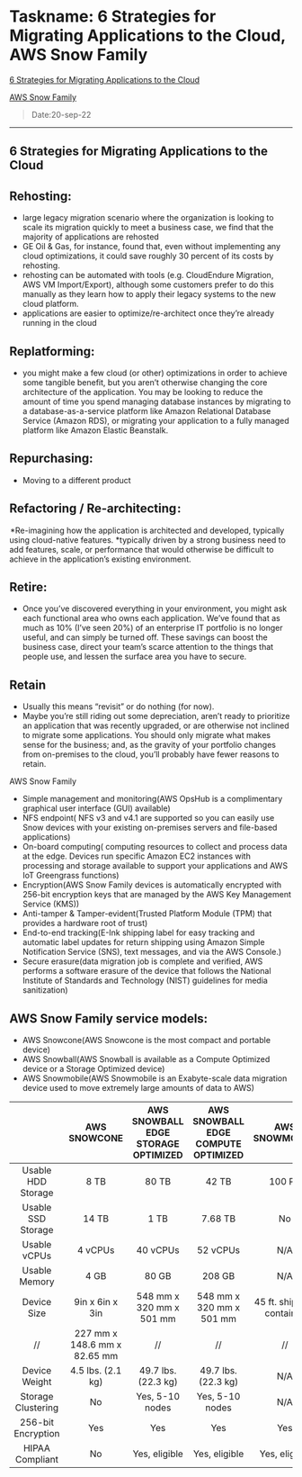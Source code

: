 # Taskname: 6 Strategies for Migrating Applications to the Cloud, AWS Snow Family

[6 Strategies for Migrating Applications to the Cloud](https://aws.amazon.com/blogs/enterprise-strategy/6-strategies-for-migrating-applications-to-the-cloud/)

[AWS Snow Family](https://aws.amazon.com/snow/)

>  Date:20-sep-22
 ---
## 6 Strategies for Migrating Applications to the Cloud
## Rehosting:
* large legacy migration scenario where the organization is looking to scale its migration quickly to meet a business case, we find that the majority of applications are rehosted
* GE Oil & Gas, for instance, found that, even without implementing any cloud optimizations, it could save roughly 30 percent of its costs by rehosting.
* rehosting can be automated with tools (e.g. CloudEndure Migration, AWS VM Import/Export), although some customers prefer to do this manually as they learn how to apply their legacy systems to the new cloud platform.
* applications are easier to optimize/re-architect once they’re already running in the cloud
## Replatforming:
* you might make a few cloud (or other) optimizations in order to achieve some tangible benefit, but you aren’t otherwise changing the core architecture of the application. You may be looking to reduce the amount of time you spend managing database instances by migrating to a database-as-a-service platform like Amazon Relational Database Service (Amazon RDS), or migrating your application to a fully managed platform like Amazon Elastic Beanstalk.
## Repurchasing:
* Moving to a different product
## Refactoring / Re-architecting :
 *Re-imagining how the application is architected and developed, typically using cloud-native features.
*typically driven by a strong business need to add features, scale, or performance that would otherwise be difficult to achieve in the application’s existing environment.
## Retire:
* Once you’ve discovered everything in your environment, you might ask each functional area who owns each application. We’ve found that as much as 10% (I’ve seen 20%) of an enterprise IT portfolio is no longer useful, and can simply be turned off. These savings can boost the business case, direct your team’s scarce attention to the things that people use, and lessen the surface area you have to secure.
## Retain
* Usually this means “revisit” or do nothing (for now).
* Maybe you’re still riding out some depreciation, aren’t ready to prioritize an application that was recently upgraded, or are otherwise not inclined to migrate some applications. You should only migrate what makes sense for the business; and, as the gravity of your portfolio changes from on-premises to the cloud, you’ll probably have fewer reasons to retain.

AWS Snow Family
* Simple management and monitoring(AWS OpsHub is a complimentary graphical user interface (GUI) available)
* NFS endpoint( NFS v3 and v4.1 are supported so you can easily use Snow devices with your existing on-premises servers and file-based applications)
* On-board computing( computing resources to collect and process data at the edge. Devices run specific Amazon EC2 instances with processing and storage available to support your applications and AWS IoT Greengrass functions)
* Encryption(AWS Snow Family devices is automatically encrypted with 256-bit encryption keys that are managed by the AWS Key Management Service (KMS))
* Anti-tamper & Tamper-evident(Trusted Platform Module (TPM) that provides a hardware root of trust)
* End-to-end tracking(E-Ink shipping label for easy tracking and automatic label updates for return shipping using Amazon Simple Notification Service (SNS), text messages, and via the AWS Console.)
* Secure erasure(data migration job is complete and verified, AWS performs a software erasure of the device that follows the National Institute of Standards and Technology (NIST) guidelines for media sanitization)
## AWS Snow Family service models:
* AWS Snowcone(AWS Snowcone is the most compact and portable device)
* AWS Snowball(AWS Snowball is available as a Compute Optimized device or a Storage Optimized device)
* AWS Snowmobile(AWS Snowmobile is an Exabyte-scale data migration device used to move extremely large amounts of data to AWS)


|   	|AWS SNOWCONE|	AWS SNOWBALL EDGE STORAGE OPTIMIZED|	AWS SNOWBALL EDGE COMPUTE OPTIMIZED| AWS SNOWMOBILE|
|:-----:|:-----------------:|:-------------------:|:---------------------:|:-------------------:|
|Usable HDD Storage|	8 TB|	80 TB|	42 TB	|100 PB|
|Usable SSD Storage|	14 TB	|1 TB|	7.68 TB|	No|
|Usable vCPUs|	4 vCPUs	|40 vCPUs|	52 vCPUs|	N/A|
|Usable Memory|	4 GB|	 80 GB|	208 GB|	N/A|
|Device Size|	9in x 6in x 3in|	548 mm x 320 mm x 501 mm|	548 mm x 320 mm x 501 mm|	45 ft. shipping container|
| // |227 mm x 148.6 mm x 82.65 mm|//|//|//|
|Device Weight|	4.5 lbs. (2.1 kg)|	49.7 lbs. (22.3 kg)|	49.7 lbs. (22.3 kg)|	N/A|
|Storage Clustering|	No|	Yes, 5-10 nodes|	Yes, 5-10 nodes|	N/A|
|256-bit Encryption|	Yes|	Yes|	Yes|	Yes|
|HIPAA Compliant|	No|	Yes, eligible|	Yes, eligible|	Yes, eligible|




